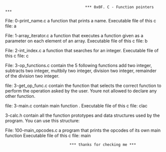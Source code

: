                                         *** 0x0F. C - Function pointers ***

File: 0-print_name.c 
a function that prints a name.
Executable file of this c file: a

File: 1-array_iterator.c
a function that executes a function given as a parameter on each element of an array.
Executable file of this c file: b

File: 2-int_index.c
a function that searches for an integer.
Executable file of this c file: c


File: 3-op_functions.c
contain the 5 following functions
add two integer, subtracts two integer, multbily two integer, division two integer, remainder of the division two integer.

file: 3-get_op_func.c
 contain the function that selects the correct function to perform the operation asked by the user. Youre not allowed to declare any other function.

file: 3-main.c
contain  main function .
Executable file of this c file: clac

3-calc.h
contain all the function prototypes and data structures used by the program. You can use this structure:

File: 100-main_opcodes.c 
a program that prints the opcodes of its own main function
Executable file of this c file: main


                                 *** thanks for checking me ***
